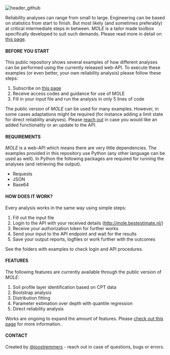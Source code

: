 ![header_github](https://bestestimate.nl/images/header_github.png)

Reliability analyses can range from small to large. Engineering can be based on statistics from start to finish.
But most likely (and sometimes preferably) at critical intermediate steps in between. *MOLE* is a tailor made toolbox specifically developed to suit such demands. Please read more in detail on [this page](https://bestestimate.nl/menu_mole.html).

#### BEFORE YOU START
This public repository shows several examples of how different analyses can be performed using the currently released web-API. To execute these examples (or even better, your own reliability analysis) please follow these steps:

1. Subscribe on [this page](https://bestestimate.nl/menu_mole.html)
2. Receive access codes and guidance for use of MOLE
3. Fill in your input file and run the analysis in only 5 lines of code

The public version of *MOLE* can be used for many examples. However, in some cases adaptations might be required (for instance adding a limit state for direct reliability analyses). Please [reach out](https://bestestimate.nl/menu_reach_out.html) in case you would like an added functionality or an update to the API.

#### REQUIREMENTS
*MOLE* is a web-API which means there are very little dependencies. The examples provided in this repository use Python (any other language can be used as well). In Python the following packages are required for running the analyses (and retrieving the output).
* Requests
* JSON
* Base64

#### HOW DOES IT WORK?
Every analysis works in the same way using simple steps:
1. Fill out the input file
1. Login to the API with your received details (http://mole.bestestimate.nl/)
1. Receive your authorization token for further works
1. Send your input to the API endpoint and wait for the results
1. Save your output reports, logfiles or work further with the outcomes  

See the folders with examples to check login and API procedures.

#### FEATURES
The following features are currently available through the public version of *MOLE*:
1. Soil profile layer identification based on CPT data
1. Bootstrap analysis
1. Distribution fitting
1. Parameter estimation over depth with quantile regression
1. Direct reliability analysis

Works are ongoing to expand the amount of features. Please [check out this page](https://bestestimate.nl/ex_to_be_developed.html) for more information.

#### CONTACT
Created by [@joostremmers](https://bestestimate.nl/index_myself.html) - reach out in case of questions, bugs or errors.
